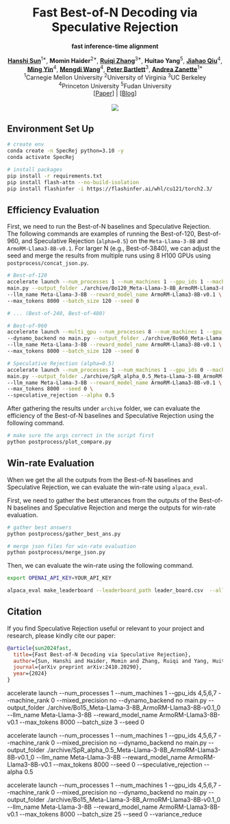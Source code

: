<div align="center">
<h1>Fast Best-of-N Decoding via Speculative Rejection</h1>

**fast inference-time alignment**
</div>
</div>
<div align="center">
<b><a href="https://github.com/preminstrel">Hanshi Sun</a></b><sup>1*</sup>,
<b>Momin Haider</b><sup>2*</sup>,
<b><a href="https://rqzhangberkeley.github.io/">Ruiqi Zhang</a></b><sup>3*</sup>,
<b>Huitao Yang</b><sup>5</sup>,
<b><a href="https://ece.princeton.edu/people/jiahao-qiu">Jiahao Qiu</a></b><sup>4</sup>,
<br>
<b><a href="https://mingyin0312.github.io/">Ming Yin</a></b><sup>4</sup>,
<b><a href="https://mwang.princeton.edu/">Mengdi Wang</a></b><sup>4</sup>,
<b><a href="https://people.eecs.berkeley.edu/~bartlett/">Peter Bartlett</a></b><sup>3</sup>,
<b><a href="https://azanette.com/">Andrea Zanette</a></b><sup>1*</sup>
</div>
<div align="center">
<sup>1</sup>Carnegie Mellon University
<sup>2</sup>University of Virginia
<sup>3</sup>UC Berkeley<br>
<sup>4</sup>Princeton University
<sup>5</sup>Fudan University
</div>
<div align="center">
[<a href="https://arxiv.org/abs/2410.20290">Paper</a>] | [<a href="https://Zanette-Labs.github.io/SpeculativeRejection">Blog</a>]
</div>
<br>

<div align="center">
<img src="static/images/spr.png" align="top"/>
</div>

## Environment Set Up
```bash
# create env
conda create -n SpecRej python=3.10 -y
conda activate SpecRej

# install packages
pip install -r requirements.txt
pip install flash-attn --no-build-isolation
pip install flashinfer -i https://flashinfer.ai/whl/cu121/torch2.3/
```

## Efficiency Evaluation
First, we need to run the Best-of-N baselines and Speculative Rejection. The following commands are examples of running the Best-of-120, Best-of-960, and Speculative Rejection (`alpha=0.5`) on the `Meta-Llama-3-8B` and `ArmoRM-Llama3-8B-v0.1`. For larger N (e.g., Best-of-3840), we can adjust the seed and merge the results from multiple runs using 8 H100 GPUs using `postprocess/concat_json.py`.
```bash
# Best-of-120
accelerate launch --num_processes 1 --num_machines 1 --gpu_ids 1 --machine_rank 0 --mixed_precision no --dynamo_backend no \
main.py --output_folder ./archive/Bo120_Meta-Llama-3-8B_ArmoRM-Llama3-8B-v0.1_0 \
--llm_name Meta-Llama-3-8B --reward_model_name ArmoRM-Llama3-8B-v0.1 \
--max_tokens 8000 --batch_size 120 --seed 0 

# ... (Best-of-240, Best-of-480)

# Best-of-960
accelerate launch --multi_gpu --num_processes 8 --num_machines 1 --gpu_ids 0,1,2,3,4,5,6,7 --machine_rank 0 --mixed_precision no \
--dynamo_backend no main.py --output_folder ./archive/Bo960_Meta-Llama-3-8B_ArmoRM-Llama3-8B-v0.1_0 \
--llm_name Meta-Llama-3-8B --reward_model_name ArmoRM-Llama3-8B-v0.1 \
--max_tokens 8000 --batch_size 120 --seed 0 

# Speculative Rejection (alpha=0.5)
accelerate launch --num_processes 1 --num_machines 1 --gpu_ids 0 --machine_rank 0 --mixed_precision no --dynamo_backend no \
main.py --output_folder ./archive/SpR_alpha_0.5_Meta-Llama-3-8B_ArmoRM-Llama3-8B-v0.1_0 \
--llm_name Meta-Llama-3-8B --reward_model_name ArmoRM-Llama3-8B-v0.1 \
--max_tokens 8000 --seed 0 \
--speculative_rejection --alpha 0.5
```

After gathering the results under `archive` folder, we can evaluate the efficiency of the Best-of-N baselines and Speculative Rejection using the following command.
```bash
# make sure the args correct in the script first
python postprocess/plot_compare.py
```


## Win-rate Evaluation

When we get the all the outputs from the Best-of-N baselines and Speculative Rejection, we can evaluate the win-rate using `alpaca_eval`.

First, we need to gather the best utterances from the outputs of the Best-of-N baselines and Speculative Rejection and merge the outputs for win-rate evaluation.

```bash
# gather best answers
python postprocess/gather_best_ans.py

# merge json files for win-rate evaluation
python postprocess/merge_json.py
```

Then, we can evaluate the win-rate using the following command.

```bash
export OPENAI_API_KEY=YOUR_API_KEY

alpaca_eval make_leaderboard --leaderboard_path leader_board.csv  --all_model_outputs win_rate/Meta-Llama-3-8B_ArmoRM-Llama3-8B-v0.1_compare.json   --reference_outputs win_rate/Meta-Llama-3-8B_ArmoRM-Llama3-8B-v0.1_ref.json --output_path leader_board --fn_metric 'get_length_controlled_winrate' --sort_by 'length_controlled_winrate'  --is_overwrite_leaderboard
```

## Citation
If you find Speculative Rejection useful or relevant to your project and research, please kindly cite our paper:

```bibtex
@article{sun2024fast,
  title={Fast Best-of-N Decoding via Speculative Rejection},
  author={Sun, Hanshi and Haider, Momin and Zhang, Ruiqi and Yang, Huitao and Qiu, Jiahao and Yin, Ming and Wang, Mengdi and Bartlett, Peter and Zanette, Andrea},
  journal={arXiv preprint arXiv:2410.20290},
  year={2024}
}
```

accelerate launch --num_processes 1 --num_machines 1 --gpu_ids 4,5,6,7 --machine_rank 0 --mixed_precision no --dynamo_backend no main.py --output_folder ./archive/Bo15_Meta-Llama-3-8B_ArmoRM-Llama3-8B-v0.1_0 --llm_name Meta-Llama-3-8B --reward_model_name ArmoRM-Llama3-8B-v0.1 --max_tokens 8000 --batch_size 3 --seed 0 

accelerate launch --num_processes 1 --num_machines 1 --gpu_ids 4,5,6,7 --machine_rank 0 --mixed_precision no --dynamo_backend no main.py --output_folder ./archive/SpR_alpha_0.5_Meta-Llama-3-8B_ArmoRM-Llama3-8B-v0.1_0 --llm_name Meta-Llama-3-8B --reward_model_name ArmoRM-Llama3-8B-v0.1 --max_tokens 8000 --seed 0 --speculative_rejection --alpha 0.5

accelerate launch --num_processes 1 --num_machines 1 --gpu_ids 4,5,6,7 --machine_rank 0 --mixed_precision no --dynamo_backend no main.py --output_folder ./archive/Bo15_Meta-Llama-3-8B_ArmoRM-Llama3-8B-v0.1_0 --llm_name Meta-Llama-3-8B --reward_model_name ArmoRM-Llama3-8B-v0.1 --max_tokens 8000 --batch_size 25 --seed 0 --variance_reduce